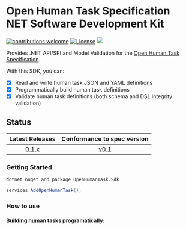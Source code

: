# Open Human Task Specification<br>NET Software Development Kit

[![contributions welcome](https://img.shields.io/badge/contributions-welcome-green.svg?style=flat)](https://github.com/openhumantask/specification/issues)
[![License](https://img.shields.io/badge/License-Apache%202.0-blue.svg)](https://github.com/openhumantask/specification/blob/master/LICENSE)
[<img src="http://img.shields.io/badge/slack-@openhumantask-red?style=social&logo=slack">](https://cloud-native.slack.com/messages/serverless-workflow) 

Provides .NET API/SPI and Model Validation for the [Open Human Task Specification](https://github.com/openhumantask/specification).

With this SDK, you can:

- [x] Read and write human task JSON and YAML definitions
- [x] Programmatically build human task definitions
- [x] Validate human task definitions (both schema and DSL integrity validation)

## Status

| Latest Releases | Conformance to spec version |
| :---: | :---: |
| [0.1.x](https://github.com/openhumantask/sdk-net/releases/) | [v0.1](https://github.com/openhumantask/specification/tree/0.1.x) |

### Getting Started

```bash
dotnet nuget add package OpenHumanTask.Sdk
```

```csharp
services.AddOpenHumanTask();
```

### How to use

#### Building human tasks programatically:

```csharp

```
